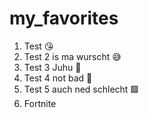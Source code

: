 # my_favorites
1. Test 😘
2. Test 2 is ma wurscht 😅
3. Test 3 Juhu 😬
4. Test 4 not bad 🤮
5. Test 5 auch ned schlecht 🟩
6. Fortnite
